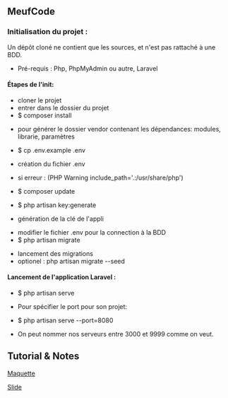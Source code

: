 
## MeufCode

### Initialisation du projet :
Un dépôt cloné ne contient que les sources, et n'est pas rattaché à une BDD.

* Pré-requis : Php, PhpMyAdmin ou autre, Laravel

#### Étapes de l'init:
* cloner le projet
* entrer dans le dossier du projet
* $ composer install
- pour générer le dossier vendor contenant les dépendances: modules, librarie, paramètres
* $ cp .env.example .env 
- création du fichier .env
* si erreur :  (PHP Warning include_path='.:/usr/share/php')
- $ composer update
* $ php artisan key:generate
- génération de la clé de l'appli 
* modifier le fichier .env pour la connection à la BDD
* $ php artisan migrate
- lancement des migrations
- optionel : php artisan migrate --seed

#### Lancement de l'application Laravel :
- $ php artisan serve

- Pour spécifier le port pour son projet:
- $ php artisan serve --port=8080
- On peut nommer nos serveurs entre 3000 et 9999 comme on veut.


## Tutorial & Notes

[Maquette](https://www.figma.com/proto/HNjKBCEpKqvyGnP1pbZOwCCN/MissCode?scaling=contain&node-id=1%3A3)

[Slide](https://slides.com/pixelspy/deck-17/)


